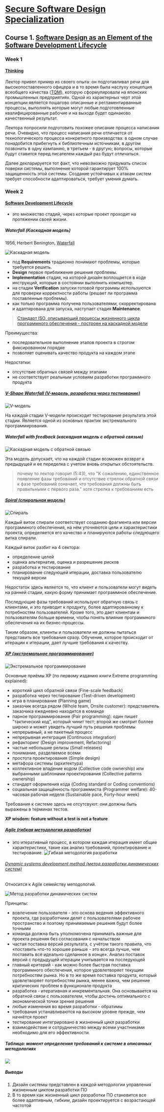 # [Secure Software Design Specialization](https://www.coursera.org/specializations/secure-software-design#courses)


## Course 1. [Software Design as an Element of the Software Development Lifecycle](https://www.coursera.org/learn/software-design-development-life-cycle/home/welcome)

### Week 1
#### [Thinking](https://www.coursera.org/learn/software-design-development-life-cycle/lecture/C34KA/thinking)
Лектор привел пример из своего опыта: он подготавливал речи для высокопоставленного офицера и в то время была наслуху концепция всеобщего качества ([TQM](https://ru.wikipedia.org/wiki/%D0%92%D1%81%D0%B5%D0%BE%D0%B1%D1%89%D0%B5%D0%B5_%D1%83%D0%BF%D1%80%D0%B0%D0%B2%D0%BB%D0%B5%D0%BD%D0%B8%D0%B5_%D0%BA%D0%B0%D1%87%D0%B5%D1%81%D1%82%D0%B2%D0%BE%D0%BC)), которую сформулировали на японских промышленных предприятиях. Одной из характерных черт этой концепции является пошагово описанные и регламентирванные процессы, выполнять которые могут любые подготовленные квалифицированные рабочие и на выходе будет одинаково качественный результат.

Лектора попросили подготовить похожее описание процесса написания речи. Очевидно, что процесс написания речи отличается от технологического процесса конкретного производства: в одном случае понадобится прибегнуть к библиотечным источникам, в другом позвонить в одну кампанию, в третьем - в другую; вопросы, которые будут ставится перед писателем каждый раз будут отличаться.

Далее декларируется тот факт, что невозможно придумать список поверки системы, выполнение которой гарантирует 100% защищенность этой системы. Создание устойчивых к атакам систем требует способности адаптироваться, требует умения думать.

### Week 2
#### [Software Development Lifecycle](https://www.coursera.org/learn/software-design-development-life-cycle/lecture/9uGpf/whats-an-sdlc)

- это множество стадий, через которые проект проходит на протяжении своей жизни.

##### Waterfall (Каскадная модель)
1956, Herbert Benington, [Waterfall](https://en.wikipedia.org/wiki/Waterfall_model)

![Каскадная модель](https://www.seowebsitedesign.com/wp-content/uploads/2012/12/waterfall-model-software.png "Каскадная модель")

- под **Requirements** традионно понимают проблемы, которые требуется решить.
- **Design** первое приближение решения проблемы.
- **Implementation** стадия, на которой дизайн воплощается в коде инструкций, которые в состоянии выполнить компьютер.
- на стадии **Verification** запуски готовой программы используются для проверки корректности работы (решает ли программа поставленные проблемы).
- как только программа получена пользователями, скорректирована и адаптирована для запуска, наступает стадия **Maintenance**.

> [Стандарт ISO, описывающий процессы жизненного цикла программного обеспечения - построен на каскадной модели](https://ru.wikipedia.org/wiki/ISO/IEC_12207:2008)

Преимущества:
- последовательное выполнение этапов проекта в строгом фиксированном порядке
- позволяет оценивать качество продукта на каждом этапе

Недостатки:
- отсутствие обратных связей между этапами
- не соответствует реальным условиям разработки программного продукта

##### [V-Shape Waterfall (V-модель, разработка через тестиование)](https://en.wikipedia.org/wiki/V-Model_(software_development))
![V-модель](content/v-model.jpg "V-модель")

На каждой стадии V-модели происходит тестирование результата этой стадии. Является одной из основных практик экстремального программирования.

##### Waterfall with feedback (каскадная модель с обратной связью)

![Каскадная модель с обратной связью](content/feedback.jpg "Каскадная модель с обратной связью")

Эта модель допускает, что на каждой стадии возможен возврат к предыдущей и ее переделка с учетом вновь открытых обстоятельств.
> почему то лектор говорит (5:43), что "К сожалению, единственное появление фазы требований и отсутствие стрелок обратной связи к фазе требований означает, что требования должны быть правильными с первого раза." хотя стрелка к требованиям есть


##### [Spiral (спиральная модель)](https://ru.wikipedia.org/wiki/%D0%A1%D0%BF%D0%B8%D1%80%D0%B0%D0%BB%D1%8C%D0%BD%D0%B0%D1%8F_%D0%BC%D0%BE%D0%B4%D0%B5%D0%BB%D1%8C)
![Спираль](content/spiral.jpg "спираль")

Каждый виток спирали соответствует созданию фрагмента или версии программного обеспечения, на нём уточняются цели и характеристики проекта, определяется его качество и планируются работы следующего витка спирали.

Каждый виток разбит на 4 сектора:
- определение целей
- оценка альтернатив, оценка и разрешение рисков
- разработка и тестирование
- планирование следующей итерации, доставка пользователю текущей версии

Недостаток здесь является то, что клиент и пользователи могут видеть на ранней стадии, какую форму принимает программное обеспечение.

Последующие фазы требований используют обратную связь с клиентами, и это приводит к продукту, более адаптированному к потребностям пользователей. Кроме того, это дает клиентам и пользователям больше времени, чтобы понять влияние программного обеспечения на их бизнес-процессы.

Таким образом, клиенты и пользователи не должны пытаться представить все требования сразу. Обучение, которое происходит от итерации к итерации, дает лучшие требования к качеству.

##### [XP (экстремальное программирование)](https://ru.wikipedia.org/wiki/%D0%AD%D0%BA%D1%81%D1%82%D1%80%D0%B5%D0%BC%D0%B0%D0%BB%D1%8C%D0%BD%D0%BE%D0%B5_%D0%BF%D1%80%D0%BE%D0%B3%D1%80%D0%B0%D0%BC%D0%BC%D0%B8%D1%80%D0%BE%D0%B2%D0%B0%D0%BD%D0%B8%D0%B5)

![Экстремальное программирование](content/xp.jpg "Экстремальное программирование")

Основные приёмы XP (по первому изданию книги Extreme programming explained):

- короткий цикл обратной связи (Fine-scale feedback)
- разработка через тестирование (Test-driven development)
- игра в планирование (Planning game)
- заказчик всегда рядом (Whole team, Onsite customer): представитель заказчика ежедневно находится в команде
- парное программирование (Pair programming): один пишет "тактический код", который чинит тест; второй же смотрит боллее широко и может увидеть лучший путь решения проблемы
- непрерывный, а не пакетный процесс
- непрерывная интеграция (Continuous integration)
- рефакторинг (Design improvement, Refactoring)
- частые небольшие релизы (Small releases)
- понимание, разделяемое всеми
- простота проектирования (Simple design)
- метафора системы (архитектура)
- коллективное владение кодом (Collective code ownership) или выбранными шаблонами проектирования (Collective patterns ownership)
- стандарт оформления кода (Coding standard or Coding conventions)
- социальная защищённость программиста (Programmer welfare): 40-часовая рабочая неделя (Sustainable pace, Forty-hour week)

Требования к системе здесь не отсутсвуют: они должны быть выражены в терминах тестов.

**XP wisdom: feature without a test is not a feature**

##### [Agile (гибкая методология разработки)](https://ru.wikipedia.org/wiki/%D0%93%D0%B8%D0%B1%D0%BA%D0%B0%D1%8F_%D0%BC%D0%B5%D1%82%D0%BE%D0%B4%D0%BE%D0%BB%D0%BE%D0%B3%D0%B8%D1%8F_%D1%80%D0%B0%D0%B7%D1%80%D0%B0%D0%B1%D0%BE%D1%82%D0%BA%D0%B8)

- это итеративный процесс, в котором каждая итерация имеет общие характеристики, такие как анализ требований, проектирование и тестирование.
![Гибкая методология разработки](content/agile.jpg "Гибкая методология разработки")


###### [Dynamic systems development method (метод разработки динамических систем)](https://ru.wikipedia.org/wiki/DSDM)

Относится к Agile семейству методологий.

![Метод разработки динамических систем](content/dsdm.jpg "Метод разработки динамических систем")

Принципы:
- вовлечение пользователя - это основа ведения эффективного проекта, где разработчики делят с пользователями рабочее пространство и поэтому принимаемые решения будут более точными
- команда должна быть уполномочена принимать важные для проекта решения без согласования с начальством
- частая поставка версий результата, с учётом такого правила, что «поставить что-то хорошее раньше - это всегда лучше, чем поставить всё идеально сделанное в конце». Анализ поставок версий с предыдущей итерации учитывается на последующей
- главный критерий - как можно более быстрая поставка программного обеспечения, которое удовлетворяет текущим потребностям рынка. Но в то же время поставка продукта, который удовлетворяет потребностям рынка, менее важна, чем решение критических проблем в функционале продукта
- разработка - итеративная и инкрементальная. Она основывается на обратной связи с пользователем, чтобы достичь оптимального с экономической точки зрения решения
- любые изменения во время разработки - обратимы
- требования устанавливаются на высоком уровне прежде, чем начнётся проект
- тестирование интегрировано в жизненный цикл разработки
- взаимодействие и сотрудничество между всеми участниками необходимо для его эффективности

##### Таблица: момент определения требований к системе в описанных методологиях
![](content/table_requirements.jpg "")

##### Выводы
1. Дизайн системы представлен в каждой методологии управления жизненным циклом разработки ПО
2. В то время как жизненный цикл разработки ПО становится все более адаптивным, гибким, дизайн проектируется с возрастающей частотой
